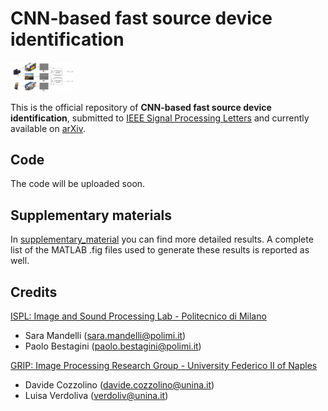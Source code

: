 # CNN-based fast source device identification
<img src="assets/cnn_training.png" width="100">

This is the official repository of **CNN-based fast source device identification**,
submitted to [IEEE Signal Processing Letters](https://ieeexplore.ieee.org/xpl/RecentIssue.jsp?punumber=97) and currently available on [arXiv](https://arxiv.org/pdf/2001.11847.pdf).


## Code
The code will be uploaded soon.


## Supplementary materials
In [supplementary_material](supplementary_material) you can find more detailed results. A complete list of the MATLAB .fig files used to generate these results is reported as well.


## Credits
[ISPL: Image and Sound Processing Lab - Politecnico di Milano](http://ispl.deib.polimi.it/)
- Sara Mandelli (sara.mandelli@polimi.it)
- Paolo Bestagini (paolo.bestagini@polimi.it) 

[GRIP: Image Processing Research Group - University Federico II of Naples](http://www.grip.unina.it/)
- Davide Cozzolino (davide.cozzolino@unina.it)
- Luisa Verdoliva (verdoliv@unina.it)
